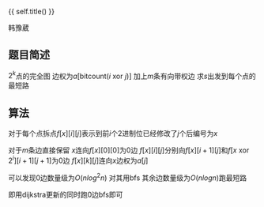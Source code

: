 {{ self.title() }}

韩豫葳

## 题目简述

$2^k$点的完全图 边权为$a[\text{bitcount}(i\text{ xor } j)]$ 加上$m$条有向带权边 求$s$出发到每个点的最短路

## 算法

对于每个点拆点$f[x][i][j]$表示到前$i$个2进制位已经修改了$j$个后编号为$x$

对于$m$条边直接保留 $x$连向$f[x][0][0]$为0边 $f[x][i][j]$分别向$f[x][i+1][j]$和$f[x\text{ xor } 2^i][i+1][j+1]$为0边 $f[x][k][j]$连向$x$边权为$a[j]$

可以发现0边数量级为$O(nlog^2n)$ 对其用bfs 其余边数量级为$O(nlogn)$跑最短路

即用dijkstra更新的同时跑0边bfs即可